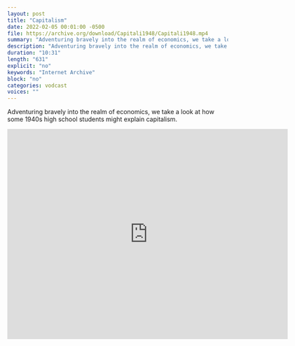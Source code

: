 ```yaml
---
layout: post
title: "Capitalism"
date: 2022-02-05 00:01:00 -0500
file: https://archive.org/download/Capitali1948/Capitali1948.mp4
summary: "Adventuring bravely into the realm of economics, we take a look at how some 1940s high school students might explain capitalism."
description: "Adventuring bravely into the realm of economics, we take a look at how some 1940s high school students might explain capitalism."
duration: "10:31"
length: "631"
explicit: "no" 
keywords: "Internet Archive"
block: "no" 
categories: vodcast
voices: ""
---
```


Adventuring bravely into the realm of economics, we take a look at how some 1940s high school students might explain capitalism.

<iframe src="https://archive.org/embed/Capitali1948" width="640" height="480" frameborder="0" webkitallowfullscreen="true" mozallowfullscreen="true" allowfullscreen></iframe>


